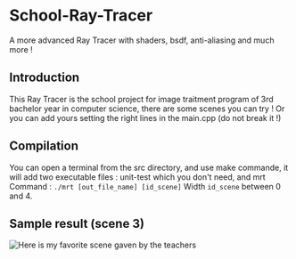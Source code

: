 # School-Ray-Tracer
A more advanced Ray Tracer with shaders, bsdf, anti-aliasing and much more !

## Introduction
  This Ray Tracer is the school project for image traitment program of 3rd bachelor year in computer science, there are some scenes you can try ! Or you can add yours setting the right lines in the main.cpp (do not break it !)
  
## Compilation
  You can open a terminal from the src directory, and use make commande, it will add two executable files : unit-test which you don't need, and mrt
  Command : `./mrt [out_file_name] [id_scene]`
  Width `id_scene` between 0 and 4.
  
## Sample result (scene 3)

![Here is my favorite scene gaven by the teachers](https://images-wixmp-ed30a86b8c4ca887773594c2.wixmp.com/intermediary/f/3bad3b3a-3db4-4a00-b8d9-0c35d1c1de9c/dczek80-e615718b-f276-405b-b328-fb09ce0c362d.png)
